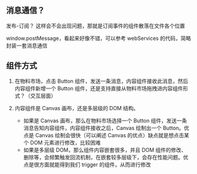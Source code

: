 ## 消息通信？

发布-订阅？ 这样会不会出现问题，那就是订阅事件的组件散落在文件各个位置

window.postMessage，看起来好像不错，可以参考 webServices 的代码，简略封装一套消息通信

## 组件方式

1. 在物料市场，点击 Button 组件，发送一条消息，内容组件接收此消息，然后内容组件新增一个 Button 组件，还是支持直接从物料市场拖拽进内容组件形式？（交互层面）

2. 内容组件是 Canvas 画布，还是多层级的 DOM 结构。
   - 如果是 Canvas 画布，那么在物料市场选择一个 Button 组件，发送一条消息告知内容组件，内容组件接收之后，Canvas 绘制出一个 Button。优点是 Canvas 绘制会很快（可以阐述 Canvas 的优点）缺点就是想点击某个 DOM 元素进行修改，比较困难
   - 如果是多层级 DOM，那么组件内容嵌套很多，并且 DOM 组件的修改、删除等，会频繁触发回流机制，在嵌套较多层级下，会存在性能问题。优点是很方面就能得到我们 trigger 的组件，从而进行修改
